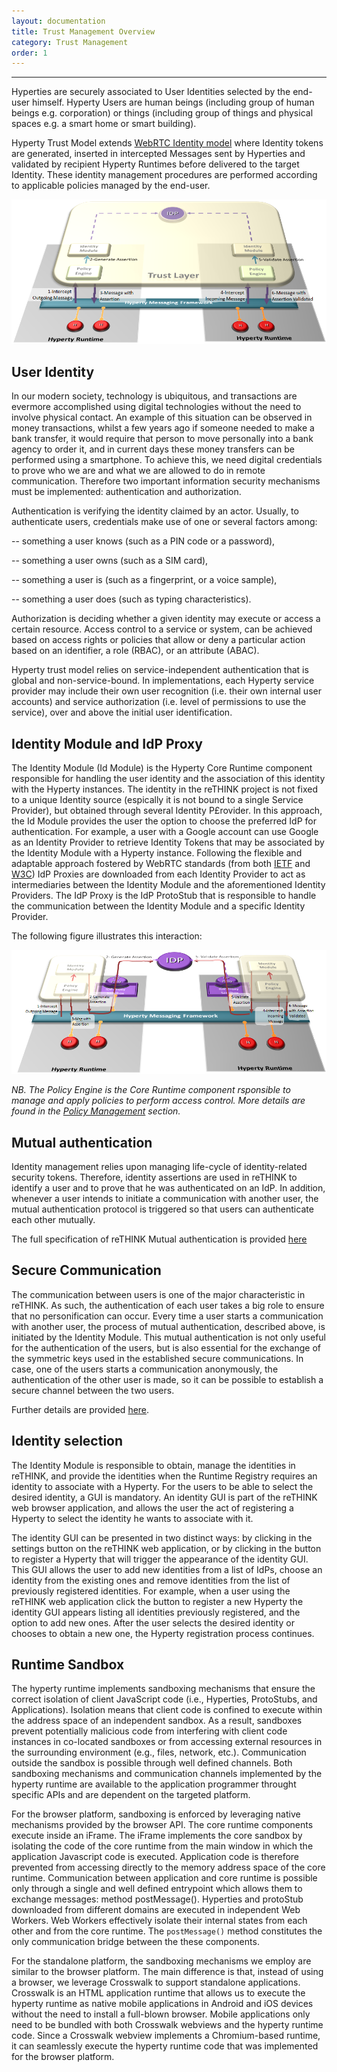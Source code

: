 ```yaml
---
layout: documentation
title: Trust Management Overview
category: Trust Management
order: 1
---
```


-------------------------------------------

Hyperties are securely associated to User Identities selected by the end-user himself. Hyperty Users are human beings (including group of human beings e.g. corporation) or things (including group of things and physical spaces e.g. a smart home or smart building).

Hyperty Trust Model extends [WebRTC Identity model](https://w3c.github.io/webrtc-pc/#sec.identity-proxy) where Identity tokens are generated, inserted in intercepted Messages sent by Hyperties and validated by recipient Hyperty Runtimes before delivered to the target Identity. These identity management procedures are performed according to applicable policies managed by the end-user.

![Hyperty Trust Management](hyperty-trust-management.png)

## User Identity

In our modern society, technology is ubiquitous, and transactions are evermore accomplished using digital technologies without the need to involve physical contact. An example of this situation can be observed in money transactions, whilst a few years ago if someone needed to make a bank transfer, it would require that person to move personally into a bank agency to order it, and in current days these money transfers can be performed using a smartphone. To achieve this, we need digital credentials to prove who we are and what we are allowed to do in remote communication. Therefore two important information security mechanisms must be implemented: authentication and authorization.

Authentication is verifying the identity claimed by an actor. Usually, to authenticate users, credentials make use of one or several factors among:

-- something a user knows (such as a PIN code or a password),

-- something a user owns (such as a SIM card),

-- something a user is (such as a fingerprint, or a voice sample),

-- something a user does (such as typing characteristics).

Authorization is deciding whether a given identity may execute or access a certain resource. Access control to a service or system, can be achieved based on access rights or policies that allow or deny a particular action based on an identifier, a role (RBAC), or an attribute (ABAC).

Hyperty trust model relies on service-independent authentication that is global and non-service-bound. In implementations, each Hyperty service provider may include their own user recognition (i.e. their own internal user accounts) and service authorization (i.e. level of permissions to use the service), over and above the initial user identification.

## Identity Module and IdP Proxy

The Identity Module (Id Module) is the Hyperty Core Runtime component responsible for handling the user identity and the association of this identity with the Hyperty instances. The identity in the reTHINK project is not fixed to a unique Identity source (espically it is not bound to a single Service Provider), but obtained through several  Identity P£rovider. In this approach, the Id Module provides the user the option to choose the preferred IdP for authentication. For example, a user with a Google account can use Google as an Identity Provider to retrieve Identity Tokens that may be associated by the Identity Module with a Hyperty instance. Following the flexible and adaptable approach fostered by WebRTC standards (from both [IETF](https://tools.ietf.org/html/draft-ietf-rtcweb-security-arch-12#section-5.6.2) and [W3C](https://www.w3.org/TR/webrtc/#sec.identity-proxy)) IdP Proxies are downloaded from each Identity Provider to act as intermediaries between the Identity Module and the aforementioned Identity Providers. The IdP Proxy is the IdP ProtoStub that is responsible to handle the communication between the Identity Module and a specific Identity Provider.

The following figure illustrates this interaction:

![Interaction between the Identity Module and the Identity Provider](idp-proxy.png)

_NB. The Policy Engine is the Core Runtime component rsponsible to manage and apply policies to perform access control. More details are found in the [Policy Management](https://github.com/reTHINK-project/specs/tree/master/policy-management) section._

## Mutual authentication

Identity management relies upon managing life-cycle of identity-related security tokens. Therefore, identity assertions are used in reTHINK to identify a user and to prove that he was authenticated on an IdP. In addition, whenever a user intends to initiate a communication with another user, the mutual authentication protocol is triggered so that users can authenticate each other mutually.

The full specification of reTHINK Mutual authentication is provided [here](mutual-authentication.md)

## Secure Communication
The communication between users is one of the major characteristic in reTHINK. As such, the authentication of each user takes a big role to ensure that no personification can occur. Every time a user starts a communication with another user, the process of mutual authentication, described above, is initiated by the Identity Module. This mutual authentication is not only useful for the authentication of the users, but is also essential for the exchange of the symmetric keys used in the established secure communications. In case, one of the users starts a communication anonymously, the authentication of the other user is made, so it can be possible to establish a secure channel between the two users.

Further details are provided [here](secure-communication.md).

## Identity selection

The Identity Module is responsible to obtain, manage the identities in reTHINK, and provide the identities when the Runtime Registry requires an identity to associate with a Hyperty. For the users to be able to select the desired identity, a GUI is mandatory. An identity GUI is part of the reTHINK web browser application, and allows the user the act of registering a Hyperty to select the identity he wants to associate with it.

The identity GUI can be presented in two distinct ways: by clicking in the settings button on the reTHINK web application, or by clicking in the button to register a Hyperty that will trigger the appearance of the identity GUI. This GUI allows the user to add new identities from a list of IdPs, choose an identity from the existing ones and remove identities from the list of previously registered identities. For example, when a user using the reTHINK web application click the button to register a new Hyperty the identity GUI appears listing all identities previously registered, and the option to add new ones.  After the user selects the desired identity or chooses to obtain a new one, the Hyperty registration process continues.

## Runtime Sandbox

The hyperty runtime implements sandboxing mechanisms that ensure the correct isolation of client JavaScript code (i.e., Hyperties, ProtoStubs, and Applications). Isolation means that client code is confined to execute within the address space of an independent sandbox. As a result, sandboxes prevent potentially malicious code from interfering with client code instances in co-located sandboxes or from accessing external resources in the surrounding environment (e.g., files, network, etc.). Communication outside the sandbox is possible through well defined channels. Both sandboxing mechanisms and communication channels implemented by the hyperty runtime are available to the application programmer throught specific APIs and are dependent on the targeted platform.

For the browser platform, sandboxing is enforced by leveraging native mechanisms provided by the browser API. The core runtime components execute inside an iFrame. The iFrame implements the core sandbox by isolating the code of the core runtime from the main window in which the application Javascript code is executed. Application code is therefore prevented from accessing directly to the memory address space of the core runtime. Communication between application and core runtime is possible only through a single and well defined entrypoint which allows them to exchange messages: method postMessage(). Hyperties and protoStub downloaded from different domains are executed in independent Web Workers. Web Workers effectively isolate their internal states from each other and from the core runtime. The `postMessage()` method constitutes the only communication bridge between the these components.

For the standalone platform, the sandboxing mechanisms we employ are similar to the browser platform. The main difference is that, instead of using a browser, we leverage Crosswalk to support standalone applications. Crosswalk is an HTML application runtime that allows us to execute the hyperty runtime as native mobile applications in Android and iOS devices without the need to install a full-blown browser. Mobile applications only need to be bundled with both Crosswalk webviews and the hyperty runtime code. Since a Crosswalk webview implements a Chromium-based runtime, it can seamlessly execute the hyperty runtime code that was implemented for the browser platform.
